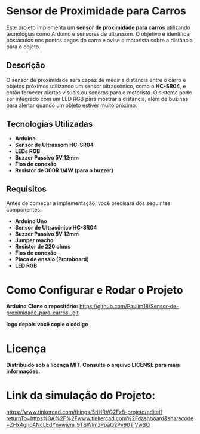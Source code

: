 # Sensor de Proximidade para Carros

Este projeto implementa um **sensor de proximidade para carros** utilizando tecnologias como Arduino e sensores de ultrassom. O objetivo é identificar obstáculos nos pontos cegos do carro e avise o motorista sobre a distância para o objeto.

## Descrição

O sensor de proximidade será capaz de medir a distância entre o carro e objetos próximos utilizando um sensor ultrassônico, como o **HC-SR04**, e então fornecer alertas visuais ou sonoros para o motorista. O sistema pode ser integrado com um LED RGB para mostrar a distância, além de buzinas para alertar quando um objeto estiver muito próximo.

## Tecnologias Utilizadas

- **Arduino**
- **Sensor de Ultrassom HC-SR04**
- **LEDs RGB**
- **Buzzer Passivo 5V 12mm**
- **Fios de conexão**
- **Resistor de 300R 1/4W (para o buzzer)**

## Requisitos

Antes de começar a implementação, você precisará dos seguintes componentes:

- **Arduino Uno**
- **Sensor de Ultrasônico HC-SR04**
- **Buzzer Passivo 5V 12mm**
- **Jumper macho**
- **Resistor de 220 ohms**
- **Fios de conexão**
- **Placa de ensaio (Protoboard)**
- **LED RGB**

# Como Configurar e Rodar o Projeto
**Arduino**
**Clone o repositório:**
https://github.com/Paulim18/Sensor-de-proximidade-para-carros-.git

**logo depois você copie o código**

# Licença
**Distribuído sob a licença MIT. Consulte o arquivo LICENSE para mais informações.**

# Link da simulação do Projeto:
https://www.tinkercad.com/things/5rlHRVG2Fz8-projeto/editel?returnTo=https%3A%2F%2Fwww.tinkercad.com%2Fdashboard&sharecode=ZHx4ghoANcLEdYnywjym_9TSWlmzPpaQ2Pv90TjVwSQ
